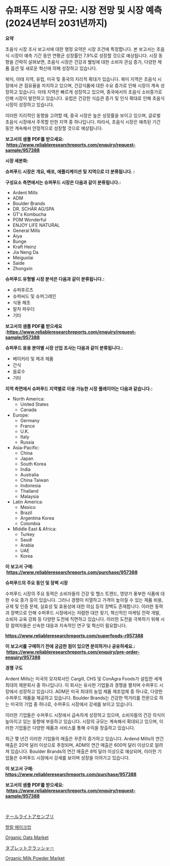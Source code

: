 <p><h1>슈퍼푸드 시장 규모: 시장 전망 및 시장 예측 (2024년부터 2031년까지)</h1></p><p><strong>요약</strong></p>
<p><p>초음식 시장 조사 보고서에 대한 행정 요약은 시장 조건에 특정합니다. 본 보고서는 초음식 시장이 예측 기간 동안 연평균 성장률인 7.9%로 성장할 것으로 예상됩니다. 시장 동향을 간략히 살펴보면, 초음식 시장은 건강과 웰빙에 대한 소비자 관심 증가, 다양한 제품 옵션 및 새로운 혁신에 의해 성장하고 있습니다. </p><p>북미, 아태 지역, 유럽, 미국 및 중국의 지리적 확대가 있습니다. 북미 지역은 초음식 시장에서 큰 점유율을 차지하고 있으며, 건강식품에 대한 수요 증가로 인해 시장이 계속 성장하고 있습니다. 아태 지역은 빠르게 성장하고 있으며, 중국에서의 초음식 소비증가로 인해 시장이 발전하고 있습니다. 유럽은 건강한 식습관 증가 및 인식 확대로 인해 초음식 시장이 성장하고 있습니다. </p><p>이러한 지리적인 동향을 고려할 때, 중국 시장은 높은 성장률을 보이고 있으며, 글로벌 초음식 시장에서 주목할 만한 지역 중 하나입니다. 따라서, 초음식 시장은 예측된 기간 동안 계속해서 안정적으로 성장할 것으로 예상됩니다.</p></p>
<p><strong>보고서의 샘플 PDF를 받으세요: &nbsp;<a href="https://www.reliableresearchreports.com/enquiry/request-sample/957388">https://www.reliableresearchreports.com/enquiry/request-sample/957388</a></strong></p>
<p><strong>시장 세분화:</strong></p>
<p><strong> 슈퍼푸드 시장은 개요, 배포, 애플리케이션 및 지역으로 더 분류됩니다. :</strong></p>
<p><strong>구성요소 측면에서는 슈퍼푸드 시장은 다음과 같이 분류됩니다.:</strong></p>
<p><ul><li>Ardent Mills</li><li>ADM</li><li>Boulder Brands</li><li>DR. SCHÄR AG/SPA</li><li>GT's Kombucha</li><li>POM Wonderful</li><li>ENJOY LIFE NATURAL</li><li>General Mills</li><li>Aiya</li><li>Bunge</li><li>Kraft Heinz</li><li>Jia Neng Da</li><li>Meiguolai</li><li>Saide</li><li>Zhongxin</li></ul></p>
<p><strong> 슈퍼푸드 유형별 시장 분석은 다음과 같이 분류됩니다.:</strong></p>
<p><ul><li>슈퍼후르츠</li><li>슈퍼씨드 및 슈퍼그레인</li><li>식용 해초</li><li>말차 파우더</li><li>기타</li></ul></p>
<p><strong>보고서의 샘플 PDF를 받으세요 :<a href="https://www.reliableresearchreports.com/enquiry/request-sample/957388">https://www.reliableresearchreports.com/enquiry/request-sample/957388</a></strong></p>
<p><strong> 슈퍼푸드 응용 분야별 시장 산업 조사는 다음과 같이 분류됩니다.:</strong></p>
<p><ul><li>베이커리 및 제과 제품</li><li>간식</li><li>음료수</li><li>기타</li></ul></p>
<p><strong>지역 측면에서 슈퍼푸드 지역별로 이용 가능한 시장 플레이어는 다음과 같습니다.:</strong></p>
<p><ul>
    <li>
        North America:
        <ul>
            <li>United States</li>
            <li>Canada</li>
        </ul>
    </li>
    <li>
        Europe:
        <ul>
            <li>Germany</li>
            <li>France</li>
            <li>U.K.</li>
            <li>Italy</li>
            <li>Russia</li>
        </ul>
    </li>
    <li>
        Asia-Pacific:
        <ul>
            <li>China</li>
            <li>Japan</li>
            <li>South Korea</li>
            <li>India</li>
            <li>Australia</li>
            <li>China Taiwan</li>
            <li>Indonesia</li>
            <li>Thailand</li>
            <li>Malaysia</li>
        </ul>
    </li>
    <li>
        Latin America:
        <ul>
            <li>Mexico</li>
            <li>Brazil</li>
            <li>Argentina Korea</li>
            <li>Colombia</li>
        </ul>
    </li>
    <li>
        Middle East & Africa:
        <ul>
            <li>Turkey</li>
            <li>Saudi</li>
            <li>Arabia</li>
            <li>UAE</li>
            <li>Korea</li>
        </ul>
    </li>
    </ul></p>
<p><strong>이 보고서 구매: &nbsp;<a href="https://www.reliableresearchreports.com/purchase/957388">https://www.reliableresearchreports.com/purchase/957388</a></strong></p>
<p><strong>슈퍼푸드의 주요 동인 및 장벽 시장</strong></p>
<p><p>수퍼푸드 시장의 주요 동력은 소비자들의 건강 및 헬스 트렌드, 영양가 풍부한 식품에 대한 수요 증가 등이 있습니다. 그러나 경쟁이 치열하고 가격이 높아질 수 있는 제품 비용, 규제 및 인증 문제, 실효성 및 효용성에 대한 의심 등의 장벽도 존재합니다. 이러한 동력과 장벽으로 인해 수퍼푸드 시장에서는 저렴한 대안 찾기, 혁신적인 마케팅 전략 개발, 소비자 교육 강화 등 다양한 도전에 직면하고 있습니다. 이러한 도전을 극복하기 위해 시장 참여자들은 신속한 대응과 지속적인 연구 및 혁신이 필요합니다.</p></p>
<p><strong><a href="https://www.reliableresearchreports.com/superfoods-r957388">https://www.reliableresearchreports.com/superfoods-r957388</a></strong></p>
<p><strong>이 보고서를 구매하기 전에 궁금한 점이 있으면 문의하거나 공유하세요.: &nbsp;<a href="https://www.reliableresearchreports.com/enquiry/pre-order-enquiry/957388">https://www.reliableresearchreports.com/enquiry/pre-order-enquiry/957388</a></strong></p>
<p><strong>경쟁 구도</strong></p>
<p><p>Ardent Mills는 미국의 모자회사인 Cargill, CHS 및 ConAgra Foods가 설립한 세계 최대의 제분회사 중 하나입니다. 이 회사는 유사한 기업들과 경쟁을 펼치며 수퍼푸드 시장에서 성장하고 있습니다. ADM은 미국 최대의 농업 제품 제조업체 중 하나로, 다양한 수퍼푸드 제품을 제공하고 있습니다. Boulder Brands는 건강한 먹거리를 전문으로 하는 미국의 기업 중 하나로, 수퍼푸드 시장에서 강세를 보이고 있습니다.</p><p>이러한 기업들은 수퍼푸드 시장에서 급속하게 성장하고 있으며, 소비자들의 건강 의식이 높아지고 있는 동향에 부응하고 있습니다. 시장의 규모는 계속해서 확대되고 있으며, 이러한 기업들은 다양한 제품과 서비스를 통해 수익을 창출하고 있습니다.</p><p>최근 몇 년간 이러한 기업들의 매출은 꾸준히 증가하고 있습니다. Ardend Mills의 연간 매출은 20억 달러 이상으로 추정되며, ADM의 연간 매출은 600억 달러 이상으로 알려져 있습니다. Boulder Brands의 연간 매출은 8억 달러 이상으로 예상되며, 이러한 기업들은 수퍼푸드 시장에서 강세를 보이며 성장을 이어가고 있습니다.</p></p>
<p><strong>이 보고서 구매: &nbsp; <a href="https://www.reliableresearchreports.com/purchase/957388">https://www.reliableresearchreports.com/purchase/957388</a></strong></p>
<p><strong>보고서의 샘플 PDF를 받으세요: &nbsp;<a href="https://www.reliableresearchreports.com/enquiry/request-sample/957388">https://www.reliableresearchreports.com/enquiry/request-sample/957388</a></strong><strong></strong></p>
<p>&nbsp;</p>
<p><p><a href="https://github.com/MosesSpinka1914/Market-Research-Report-List-1/blob/main/628761318142.md">テールライトアセンブリ</a></p><p><a href="https://github.com/vss5505pa7z1p/Market-Research-Report-List-1/blob/main/865530216291.md">할랄 메이크업</a></p><p><a href="https://github.com/nicholepatriciadoylenwnrjr0/Market-Research-Report-List-1/blob/main/organic-oats-market.md">Organic Oats Market</a></p><p><a href="https://github.com/bevdtkn4419963/Market-Research-Report-List-1/blob/main/212015718141.md">タブレットクラッシャー</a></p><p><a href="https://github.com/gamblestampleyjenny50m5sl6/Market-Research-Report-List-2/blob/main/organic-milk-powder-market.md">Organic Milk Powder Market</a></p></p>